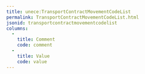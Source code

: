 ```yaml
---
title: unece:TransportContractMovementCodeList
permalink: TransportContractMovementCodeList.html
jsonid: transportcontractmovementcodelist
columns:
  - 
    title: Comment
    code: comment
  - 
    title: Value
    code: value
---
```

